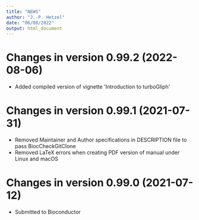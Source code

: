 ```yaml
---
title: "NEWS"
author: "J.-P. Hetzel"
date: "06/08/2022"
output: html_document
---
```

# Changes in version 0.99.2 (2022-08-06)
  + Added compiled version of vignette 'Introduction to turboGliph'

# Changes in version 0.99.1 (2021-07-31)
  + Removed Maintainer and Author specifications in DESCRIPTION file to pass BiocCheckGitClone
  + Removed LaTeX errors when creating PDF version of manual under Linux and macOS

# Changes in version 0.99.0 (2021-07-12)
  + Submitted to Bioconductor
